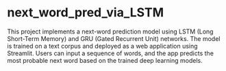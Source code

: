 # next_word_pred_via_LSTM
This project implements a next-word prediction model using LSTM (Long Short-Term Memory) and GRU (Gated Recurrent Unit) networks. The model is trained on a text corpus and deployed as a web application using Streamlit. Users can input a sequence of words, and the app predicts the most probable next word based on the trained deep learning models.
